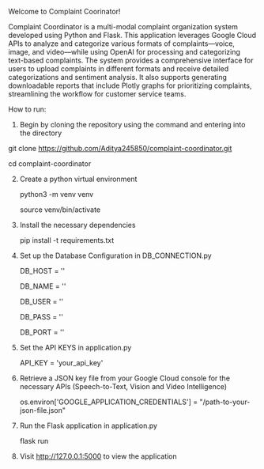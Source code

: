 Welcome to Complaint Coorinator!

Complaint Coordinator is a multi-modal complaint organization system developed using Python and Flask. 
This application leverages Google Cloud APIs to analyze and categorize various formats of complaints—voice, image, and video—while using OpenAI for 
processing and categorizing text-based complaints. The system provides a comprehensive interface for users to upload complaints in different formats 
and receive detailed categorizations and sentiment analysis. It also supports generating downloadable reports that include Plotly graphs for prioritizing 
complaints, streamlining the workflow for customer service teams.


How to run:

1) Begin by cloning the repository using the command and entering into the directory

  git clone https://github.com/Aditya245850/complaint-coordinator.git
  
  cd complaint-coordinator

2) Create a python virtual environment
   
   python3 -m venv venv
   
   source venv/bin/activate

4) Install the necessary dependencies
   
   pip install -t requirements.txt

6) Set up the Database Configuration in DB_CONNECTION.py
   
    DB_HOST = ''
    
    DB_NAME = ''
    
    DB_USER = ''
    
    DB_PASS = ''
    
    DB_PORT = ''

8) Set the API KEYS in application.py
   
    API_KEY = 'your_api_key'

10) Retrieve a JSON key file from your Google Cloud console for the necessary APIs (Speech-to-Text, Vision
   and Video Intelligence)
   
     os.environ['GOOGLE_APPLICATION_CREDENTIALS'] = "/path-to-your-json-file.json"

11) Run the Flask application in application.py

     flask run

11) Visit http://127.0.0.1:5000 to view the application
   
